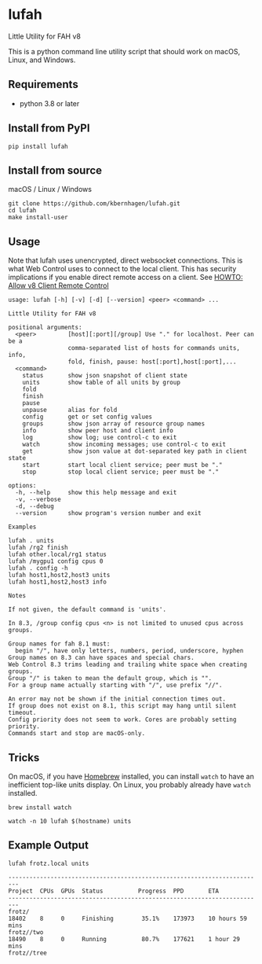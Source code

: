 # lufah

Little Utility for FAH v8

This is a python command line utility script that should
work on macOS, Linux, and Windows.


## Requirements

- python 3.8 or later


## Install from PyPI

```
pip install lufah
```

## Install from source

macOS / Linux / Windows
```
git clone https://github.com/kbernhagen/lufah.git
cd lufah
make install-user
```

## Usage

Note that lufah uses unencrypted, direct websocket connections.
This is what Web Control uses to connect to the local client.
This has security implications if you enable direct remote access on a client.
See [HOWTO: Allow v8 Client Remote Control](https://foldingforum.org/viewtopic.php?t=39050)

```
usage: lufah [-h] [-v] [-d] [--version] <peer> <command> ...

Little Utility for FAH v8

positional arguments:
  <peer>         [host][:port][/group] Use "." for localhost. Peer can be a
                 comma-separated list of hosts for commands units, info,
                 fold, finish, pause: host[:port],host[:port],...
  <command>
    status       show json snapshot of client state
    units        show table of all units by group
    fold
    finish
    pause
    unpause      alias for fold
    config       get or set config values
    groups       show json array of resource group names
    info         show peer host and client info
    log          show log; use control-c to exit
    watch        show incoming messages; use control-c to exit
    get          show json value at dot-separated key path in client state
    start        start local client service; peer must be "."
    stop         stop local client service; peer must be "."

options:
  -h, --help     show this help message and exit
  -v, --verbose
  -d, --debug
  --version      show program's version number and exit

Examples

lufah . units
lufah /rg2 finish
lufah other.local/rg1 status
lufah /mygpu1 config cpus 0
lufah . config -h
lufah host1,host2,host3 units
lufah host1,host2,host3 info

Notes

If not given, the default command is 'units'.

In 8.3, /group config cpus <n> is not limited to unused cpus across groups.

Group names for fah 8.1 must:
  begin "/", have only letters, numbers, period, underscore, hyphen
Group names on 8.3 can have spaces and special chars.
Web Control 8.3 trims leading and trailing white space when creating groups.
Group "/" is taken to mean the default group, which is "".
For a group name actually starting with "/", use prefix "//".

An error may not be shown if the initial connection times out.
If group does not exist on 8.1, this script may hang until silent timeout.
Config priority does not seem to work. Cores are probably setting priority.
Commands start and stop are macOS-only.
```

## Tricks

On macOS, if you have [Homebrew](https://brew.sh/) installed,
you can install `watch` to have an inefficient top-like units display.
On Linux, you probably already have `watch` installed.

```
brew install watch

watch -n 10 lufah $(hostname) units
```

## Example Output

```
lufah frotz.local units
```
```
-------------------------------------------------------------------------
Project  CPUs  GPUs  Status          Progress  PPD       ETA
-------------------------------------------------------------------------
frotz/
18402    8     0     Finishing        35.1%    173973    10 hours 59 mins
frotz//two
18490    8     0     Running          80.7%    177621    1 hour 29 mins
frotz//tree
```
